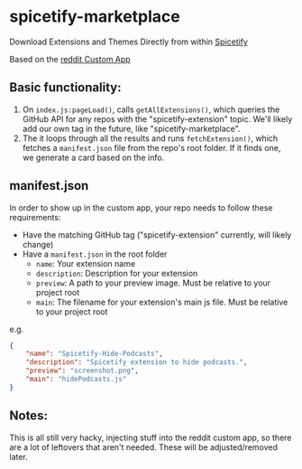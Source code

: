 # spicetify-marketplace
Download Extensions and Themes Directly from within [Spicetify](https://github.com/khanhas/spicetify-cli)

Based on the [reddit Custom App](https://github.com/khanhas/spicetify-cli/wiki/Custom-Apps#reddit)

## Basic functionality: 
1. On `index.js:pageLoad()`, calls `getAllExtensions()`, which queries the GitHub API for any repos with the "spicetify-extension" topic. We'll likely add our own tag in the future, like "spicetify-marketplace". 
2. The it loops through all the results and runs `fetchExtension()`, which fetches a `manifest.json` file from the repo's root folder. If it finds one, we generate a card based on the info. 

## manifest.json
In order to show up in the custom app, your repo needs to follow these requirements:
* Have the matching GitHub tag ("spicetify-extension" currently, will likely change)
* Have a `manifest.json` in the root folder
    * `name`: Your extension name
    * `description`: Description for your extension
    * `preview`: A path to your preview image. Must be relative to your project root
    * `main`: The filename for your extension's main js file. Must be relative to your project root
    
e.g. 
```json
{
    "name": "Spicetify-Hide-Podcasts",
    "description": "Spicetify extension to hide podcasts.",
    "preview": "screenshot.png",
    "main": "hidePodcasts.js"
}
```

## Notes: 
This is all still very hacky, injecting stuff into the reddit custom app, so there are a lot of leftovers that aren't needed. These will be adjusted/removed later. 